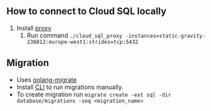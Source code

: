 ## How to connect to Cloud SQL locally
1. Install [proxy](https://cloud.google.com/sql/docs/postgres/quickstart-proxy-test)
    1. Run command `./cloud_sql_proxy -instances=static-gravity-236812:europe-west1:strides=tcp:5432`

## Migration
- Uses [golang-migrate](https://github.com/golang-migrate/migrate/blob/master/database/postgres/TUTORIAL.md)
- Install [CLI](https://github.com/golang-migrate/migrate/tree/master/cmd/migrate) to run migrations manually.
- To create migration run `migrate create -ext sql -dir database/migrations -seq <migration_name>`
